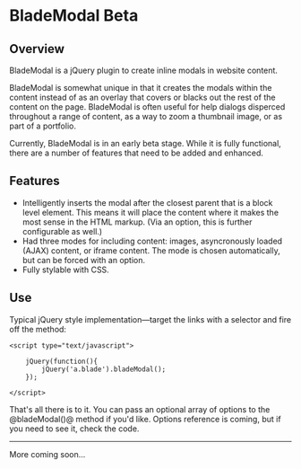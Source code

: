 BladeModal Beta
===

Overview
---

BladeModal is a jQuery plugin to create inline modals in website content. 

BladeModal is somewhat unique in that it creates the modals within the content instead of as an overlay that covers or blacks out the rest of the content on the page. BladeModal is often useful for help dialogs disperced throughout a range of content, as a way to zoom a thumbnail image, or as part of a portfolio.

Currently, BladeModal is in an early beta stage. While it is fully functional, there are a number of features that need to be added and enhanced.

Features
---

* Intelligently inserts the modal after the closest parent that is a block level element. This means it will place the content where it makes the most sense in the HTML markup. (Via an option, this is further configurable as well.)
* Had three modes for including content: images, asyncronously loaded (AJAX) content, or iframe content. The mode is chosen automatically, but can be forced with an option.
* Fully stylable with CSS.

Use
---

Typical jQuery style implementation&mdash;target the links with a selector and fire off the method:

	<script type="text/javascript">

		jQuery(function(){
			jQuery('a.blade').bladeModal();
		});

	</script>

That's all there is to it. You can pass an optional array of options to the @bladeModal()@ method if you'd like. Options reference is coming, but if you need to see it, check the code.

---

More coming soon...